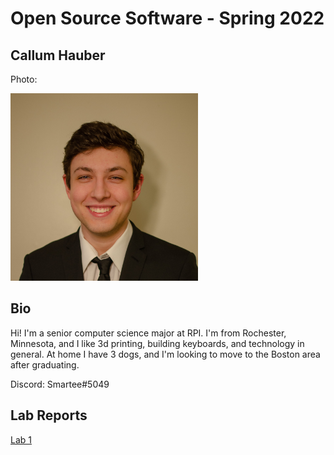 # Open Source Software - Spring 2022
## Callum Hauber

Photo:

<img src="https://raw.githubusercontent.com/callumhauber/CSCI-4470/master/labs/lab-01/images/profile_photo.jpg" data-canonical-src="https://raw.githubusercontent.com/callumhauber/CSCI-4470/master/labs/lab-01/images/profile_photo.jpg" width="300" height="300" />

## Bio

Hi! I'm a senior computer science major at RPI. I'm from Rochester, Minnesota, and I like 3d printing, building keyboards, and technology in general. At home I have 3 dogs, and I'm looking to move to the Boston area after graduating.

Discord: Smartee#5049

## Lab Reports
[Lab 1](labs/lab-01/report.md)
